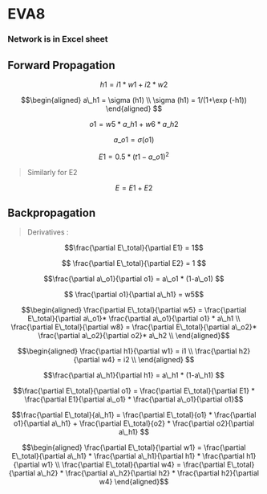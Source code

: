 # EVA8

### Network is in Excel sheet 

## Forward Propagation
$$ h1 = i1 * w1 + i2 * w2 $$
```math
\begin{aligned}

  a\_h1 = \sigma (h1) \\
 \sigma (h1) = 1/(1+\exp (-h1))
 \end{aligned}
 
 ```
 
 
 ``` math 
 o1 = w5 * a\_h1 + w6 * a\_h2 
 ```
 ```math
 a\_o1 = \sigma (o1)

 ```
 ```math
 E1 = 0.5 * (t1 - a\_o1)^2
```
> Similarly for E2

$$ E = E1 + E2 $$

## Backpropagation



> Derivatives : 

```math
\frac{\partial E\_total}{\partial E1} = 1
```
```math
      \frac{\partial E\_total}{\partial E2} = 1 
```

```math 
\frac{\partial a\_o1}{\partial o1} = a\_o1 * (1-a\_o1) 
```

```math 
 \frac{\partial o1}{\partial a\_h1} = w5
 ```
 
```math
\begin{aligned}
\frac{\partial E\_total}{\partial w5} = \frac{\partial E\_total}{\partial a\_o1}* \frac{\partial a\_o1}{\partial o1} * a\_h1  \\
\frac{\partial E\_total}{\partial w8} = \frac{\partial E\_total}{\partial a\_o2}* \frac{\partial a\_o2}{\partial o2}* a\_h2 \\
\end{aligned}
```

 
 ```math 
 \begin{aligned}
 \frac{\partial h1}{\partial w1} = i1 \\
 \frac{\partial h2}{\partial w4} = i2 \\
 \end{aligned}

 
 ```
 
```math 
\frac{\partial a\_h1}{\partial h1} = a\_h1 * (1-a\_h1) 
```

```math 
\frac{\partial E\_total}{\partial o1} = \frac{\partial E\_total}{\partial E1} * 
        \frac{\partial E1}{\partial a\_o1}  * \frac{\partial a\_o1}{\partial o1}
```

```math 
\frac{\partial E\_total}{a\_h1} = \frac{\partial E\_total}{o1} * \frac{\partial o1}{\partial a\_h1} + \frac{\partial E\_total}{o2} * \frac{\partial o2}{\partial a\_h1} 
```

```math 
\begin{aligned}
\frac{\partial E\_total}{\partial w1} = \frac{\partial E\_total}{\partial a\_h1} * \frac{\partial a\_h1}{\partial h1} * \frac{\partial h1}{\partial w1} \\
\frac{\partial E\_total}{\partial w4} = \frac{\partial E\_total}{\partial a\_h2} * \frac{\partial a\_h2}{\partial h2} * \frac{\partial h2}{\partial w4} 
\end{aligned}
```




